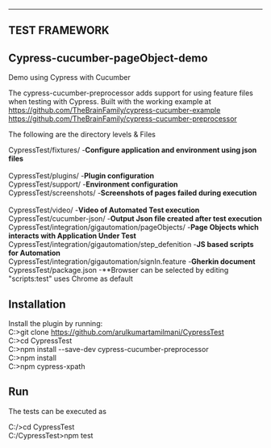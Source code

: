 ----------------
TEST FRAMEWORK
----------------

## Cypress-cucumber-pageObject-demo
Demo using Cypress with Cucumber

The cypress-cucumber-preprocessor adds support for using feature files when testing with Cypress.
Built with the working example at 
https://github.com/TheBrainFamily/cypress-cucumber-example  
https://github.com/TheBrainFamily/cypress-cucumber-preprocessor

The following are the directory levels & Files

CypressTest/fixtures/		      						            -**Configure application and environment using json files**<br />		
CypressTest/plugins/								    	            -**Plugin configuration**<br /> 
CypressTest/support/				        			            -**Environment configuration**<br /> 
CypressTest/screenshots/							  	            -**Screenshots of pages failed during execution**<br /> 						
CypressTest/video/										                -**Video of Automated Test execution**<br /> 
CypressTest/cucumber-json/								            -**Output Json file created after test execution**<br /> 
CypressTest/integration/gigautomation/pageObjects/		-**Page Objects which interacts with Application Under Test**<br />
CypressTest/integration/gigautomation/step_defenition	-**JS based scripts for Automation**<br /> 
CypressTest/integration/gigautomation/signIn.feature	-**Gherkin document**<br />
CypressTest/package.json								              -**Browser can be selected by editing "scripts:test" uses Chrome as default

## Installation
Install the plugin by running:<br />
C:\>git clone https://github.com/arulkumartamilmani/CypressTest<br />
C:\>cd CypressTest<br />
C:\>npm install --save-dev cypress-cucumber-preprocessor<br />
C:\>npm install<br />
C:\>npm cypress-xpath<br />

## Run
The tests can be executed as<br />

C:/>cd CypressTest<br />
C:/CypressTest>npm test<br />
